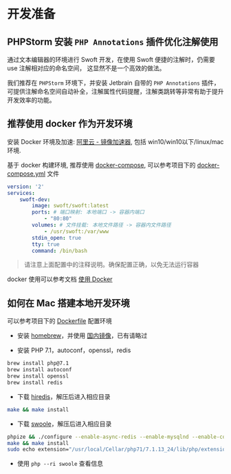 # 开发准备

## PHPStorm 安装 `PHP Annotations` 插件优化注解使用

通过文本编辑器的环境进行 Swoft 开发，在使用 Swoft 便捷的注解时，仍需要 use 注解相对应的命名空间， 这显然不是一个高效的做法。

我们推荐在 `PHPStorm` 环境下，并安装 Jetbrain 自带的 `PHP Annotations` 插件，可提供注解命名空间自动补全，注解属性代码提醒，注解类跳转等非常有助于提升开发效率的功能。

## 推荐使用 docker 作为开发环境

安装 Docker 环境及加速: [阿里云 - 镜像加速器](https://cr.console.aliyun.com/#/accelerator), 包括 win10/win10以下/linux/mac 环境.

基于 docker 构建环境, 推荐使用 [docker-compose](https://docs.docker.com/compose/), 可以参考项目下的 [docker-compose.yml](https://github.com/swoft-cloud/swoft/blob/master/docker-compose.yml) 文件

```yaml
version: '2'
services:
    swoft-dev:
        image: swoft/swoft:latest
        ports: # 端口映射: 本地端口 -> 容器内端口
            - "80:80"
        volumes: # 文件挂载: 本地文件路径 -> 容器内文件路径
            - /usr/swoft:/var/www
        stdin_open: true
        tty: true
        command: /bin/bash
```

> 请注意上面配置中的注释说明。确保配置正确，以免无法运行容器

docker 使用可以参考文档 [使用 Docker](quickstart/docker-installation.md)

## 如何在 Mac 搭建本地开发环境

可以参考项目下的 [Dockerfile](https://github.com/swoft-cloud/swoft/blob/master/Dockerfile) 配置环境

- 安装 [homebrew](https://brew.sh/index_zh-tw.html)，并使用 [国内镜像](https://mirrors.tuna.tsinghua.edu.cn/help/homebrew/)，已有请略过

- 安装 PHP 7.1，autoconf，openssl，redis

```bash
brew install php@7.1
brew install autoconf
brew install openssl
brew install redis
```

- 下载 [hiredis](https://github.com/redis/hiredis/releases)，解压后进入相应目录

```bash
make && make install
```

- 下载 [swoole](https://github.com/swoole/swoole-src/releases)，解压后进入相应目录

```bash
phpize && ./configure --enable-async-redis --enable-mysqlnd --enable-coroutine --enable-openssl --with-openssl-dir=/usr/local/opt/openssl
make && make install
sudo echo extension="/usr/local/Cellar/php71/7.1.13_24/lib/php/extensions/no-debug-non-zts-20160303/swoole.so">/usr/local/etc/php/7.1/conf.d/ext-swoole.ini

```

- 使用 `php --ri swoole` 查看信息
